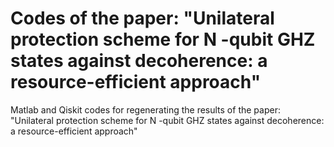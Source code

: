 # Codes of the paper: "Unilateral protection scheme for N -qubit GHZ states against decoherence: a resource-efficient approach"
Matlab and Qiskit codes for regenerating the results of the paper: "Unilateral protection scheme for N -qubit GHZ states against decoherence: a resource-efficient approach"
